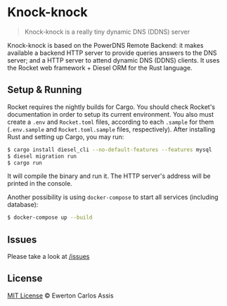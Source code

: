 # Knock-knock

> Knock-knock is a really tiny dynamic DNS (DDNS) server

Knock-knock is based on the PowerDNS Remote Backend: it makes available a backend HTTP server
to provide queries answers to the DNS server; and a HTTP server to attend dynamic DNS (DDNS) clients.
It uses the Rocket web framework + Diesel ORM for the Rust language.

## Setup & Running

Rocket requires the nightly builds for Cargo. You should check Rocket's documentation in order to
setup its current environment. You also must create a `.env` and `Rocket.toml` files, according to
each `.sample` for them (`.env.sample` and `Rocket.toml.sample` files, respectively). After installing
Rust and setting up Cargo, you may run:

```sh
$ cargo install diesel_cli --no-default-features --features mysql
$ diesel migration run
$ cargo run
```

It will compile the binary and run it. The HTTP server's address will be printed in the console.

Another possibility is using `docker-compose` to start all services (including database):

```sh
$ docker-compose up --build
```

## Issues

Please take a look at [/issues](https://github.com/earaujoassis/knock-knock/issues)

## License

[MIT License](http://earaujoassis.mit-license.org/) &copy; Ewerton Carlos Assis
